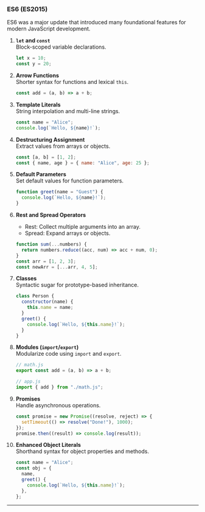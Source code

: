 ### **ES6 (ES2015)**

ES6 was a major update that introduced many foundational features for modern JavaScript development.

1. **`let` and `const`**  
   Block-scoped variable declarations.

   ```javascript
   let x = 10;
   const y = 20;
   ```

2. **Arrow Functions**  
   Shorter syntax for functions and lexical `this`.

   ```javascript
   const add = (a, b) => a + b;
   ```

3. **Template Literals**  
   String interpolation and multi-line strings.

   ```javascript
   const name = "Alice";
   console.log(`Hello, ${name}!`);
   ```

4. **Destructuring Assignment**  
   Extract values from arrays or objects.

   ```javascript
   const [a, b] = [1, 2];
   const { name, age } = { name: "Alice", age: 25 };
   ```

5. **Default Parameters**  
   Set default values for function parameters.

   ```javascript
   function greet(name = "Guest") {
     console.log(`Hello, ${name}!`);
   }
   ```

6. **Rest and Spread Operators**

   - Rest: Collect multiple arguments into an array.
   - Spread: Expand arrays or objects.

   ```javascript
   function sum(...numbers) {
     return numbers.reduce((acc, num) => acc + num, 0);
   }
   const arr = [1, 2, 3];
   const newArr = [...arr, 4, 5];
   ```

7. **Classes**  
   Syntactic sugar for prototype-based inheritance.

   ```javascript
   class Person {
     constructor(name) {
       this.name = name;
     }
     greet() {
       console.log(`Hello, ${this.name}!`);
     }
   }
   ```

8. **Modules (`import`/`export`)**  
   Modularize code using `import` and `export`.

   ```javascript
   // math.js
   export const add = (a, b) => a + b;

   // app.js
   import { add } from "./math.js";
   ```

9. **Promises**  
   Handle asynchronous operations.

   ```javascript
   const promise = new Promise((resolve, reject) => {
     setTimeout(() => resolve("Done!"), 1000);
   });
   promise.then((result) => console.log(result));
   ```

10. **Enhanced Object Literals**  
    Shorthand syntax for object properties and methods.
    ```javascript
    const name = "Alice";
    const obj = {
      name,
      greet() {
        console.log(`Hello, ${this.name}!`);
      },
    };
    ```

---
